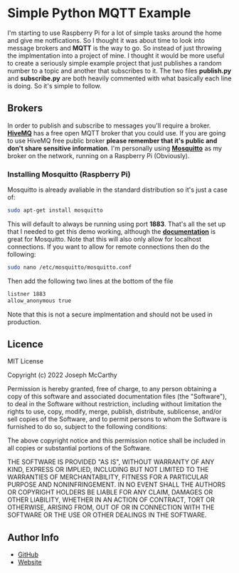 # Simple Python MQTT Example

I'm starting to use Raspberry Pi for a lot of simple tasks around the home and give me notfications. So I thought it was about time to look into message brokers and __MQTT__ is the way to go. So instead of just throwing the implmentation into a project of mine. I thought it would be more useful to create a seriously simple example project that just publishes a random number to a topic and another that subscribes to it. The two files __publish.py__ and __subscribe.py__ are both heavily commented with what basically each line is doing. So it's simple to follow.

## Brokers

In order to publish and subscribe to messages you'll require a broker. [__HiveMQ__](http://www.mqtt-dashboard.com/) has a free open MQTT broker that you could use. If you are going to use HiveMQ free public broker __please remember that it's public and don't share sensitive information__. I'm personally using [__Mosquitto__](https://github.com/eclipse/mosquitto) as my broker on the network, running on a Raspberry Pi (Obviously).

### Installing Mosquitto (Raspberry Pi)

Mosquitto is already avaliable in the standard distribution so it's just a case of:

```bash
sudo apt-get install mosquitto
```

This will default to always be running using port __1883__. That's all the set up that I needed to get this demo working, although the [__documentation__](https://mosquitto.org/documentation/) is great for Mosquitto. Note that this will also only allow for localhost connections. If you want to allow for remote connections then do the following:

```bash
sudo nano /etc/mosquitto/mosquitto.conf
```

Then add the following two lines at the bottom of the file

```bash
listner 1883
allow_anonymous true
```

Note that this is not a secure implmentation and should not be used in production.


## Licence

MIT License

Copyright (c) 2022 Joseph McCarthy

Permission is hereby granted, free of charge, to any person obtaining a copy
of this software and associated documentation files (the "Software"), to deal
in the Software without restriction, including without limitation the rights
to use, copy, modify, merge, publish, distribute, sublicense, and/or sell
copies of the Software, and to permit persons to whom the Software is
furnished to do so, subject to the following conditions:

The above copyright notice and this permission notice shall be included in all
copies or substantial portions of the Software.

THE SOFTWARE IS PROVIDED "AS IS", WITHOUT WARRANTY OF ANY KIND, EXPRESS OR
IMPLIED, INCLUDING BUT NOT LIMITED TO THE WARRANTIES OF MERCHANTABILITY,
FITNESS FOR A PARTICULAR PURPOSE AND NONINFRINGEMENT. IN NO EVENT SHALL THE
AUTHORS OR COPYRIGHT HOLDERS BE LIABLE FOR ANY CLAIM, DAMAGES OR OTHER
LIABILITY, WHETHER IN AN ACTION OF CONTRACT, TORT OR OTHERWISE, ARISING FROM,
OUT OF OR IN CONNECTION WITH THE SOFTWARE OR THE USE OR OTHER DEALINGS IN THE
SOFTWARE.

## Author Info

- [GitHub](https://github.com/joseph-mccarthy)
- [Website](https://joseph-mccarthy.github.io/)